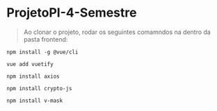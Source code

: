 # ProjetoPI-4-Semestre

> Ao clonar o projeto, rodar os seguintes comamndos na dentro da pasta frontend:

```
npm install -g @vue/cli
```

```
vue add vuetify
```

```
npm install axios
```

```
npm install crypto-js
```

```
npm install v-mask
```
